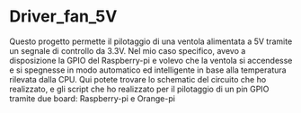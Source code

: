 # Driver_fan_5V
Questo progetto permette il pilotaggio di una ventola alimentata a 5V tramite un segnale di controllo da 3.3V.
Nel mio caso specifico, avevo a disposizione la GPIO del Raspberry-pi e volevo che la ventola si accendesse e si spegnesse in modo automatico ed intelligente in base alla temperatura rilevata dalla CPU.
Qui potete trovare lo schematic del circuito che ho realizzato, e gli script che ho realizzato per il pilotaggio di un pin GPIO tramite due board: Raspberry-pi e Orange-pi
